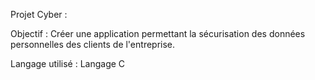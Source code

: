 Projet Cyber :

Objectif : Créer une application permettant la sécurisation des données personnelles des clients de l'entreprise.


Langage utilisé : Langage C
